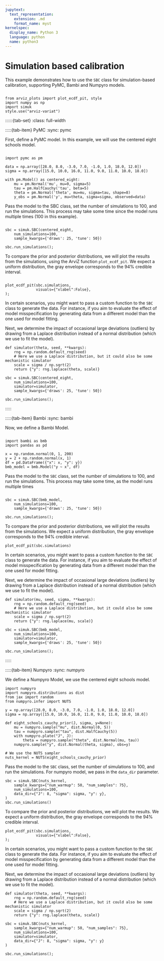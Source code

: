```yaml
---
jupytext:
  text_representation:
    extension: .md
    format_name: myst
kernelspec:
  display_name: Python 3
  language: python
  name: python3
---
```


# Simulation based calibration

This example demonstrates how to use the `SBC` class for simulation-based calibration, supporting PyMC, Bambi and Numpyro models.

```{jupyter-execute}

from arviz_plots import plot_ecdf_pit, style
import numpy as np
import simuk
style.use("arviz-variat")
```

::::::{tab-set}
:class: full-width

:::::{tab-item} PyMC
:sync: pymc

First, define a PyMC model. In this example, we will use the centered eight schools model.

```{jupyter-execute}

import pymc as pm

data = np.array([28.0, 8.0, -3.0, 7.0, -1.0, 1.0, 18.0, 12.0])
sigma = np.array([15.0, 10.0, 16.0, 11.0, 9.0, 11.0, 10.0, 18.0])

with pm.Model() as centered_eight:
    mu = pm.Normal('mu', mu=0, sigma=5)
    tau = pm.HalfCauchy('tau', beta=5)
    theta = pm.Normal('theta', mu=mu, sigma=tau, shape=8)
    y_obs = pm.Normal('y', mu=theta, sigma=sigma, observed=data)
```

Pass the model to the SBC class, set the number of simulations to 100, and run the simulations. This process may take
some time since the model runs multiple times (100 in this example).

```{jupyter-execute}

sbc = simuk.SBC(centered_eight,
    num_simulations=100,
    sample_kwargs={'draws': 25, 'tune': 50})

sbc.run_simulations();
```

To compare the prior and posterior distributions, we will plot the results from the simulations,
using the ArviZ function `plot_ecdf_pit`.
We expect a uniform distribution, the gray envelope corresponds to the 94% credible interval.

```{jupyter-execute}

plot_ecdf_pit(sbc.simulations,
              visuals={"xlabel":False},
);
```

In certain scenarios, you might want to pass a custom function to the `SBC` class to generate the data. For instance, if you aim to evaluate the effect of model misspecification by generating data from a different model than the one used for model fitting.

Next, we determine the impact of occasional large deviations (outliers) by drawing from a Laplace distribution instead of a normal distribution (which we use to fit the model).

```{jupyter-execute}
def simulator(theta, seed, **kwargs):
    rng = np.random.default_rng(seed)
    # Here we use a Laplace distribution, but it could also be some mechanistic simulator
    scale = sigma / np.sqrt(2)
    return {"y": rng.laplace(theta, scale)}

sbc = simuk.SBC(centered_eight,
    num_simulations=100,
    simulator=simulator,
    sample_kwargs={'draws': 25, 'tune': 50})

sbc.run_simulations();
```

:::::

:::::{tab-item} Bambi
:sync: bambi

Now, we define a Bambi Model.

```{jupyter-execute}

import bambi as bmb
import pandas as pd

x = np.random.normal(0, 1, 200)
y = 2 + np.random.normal(x, 1)
df = pd.DataFrame({"x": x, "y": y})
bmb_model = bmb.Model("y ~ x", df)
```

Pass the model to the `SBC` class, set the number of simulations to 100, and run the simulations.
This process may take some time, as the model runs multiple times

```{jupyter-execute}

sbc = simuk.SBC(bmb_model,
    num_simulations=100,
    sample_kwargs={'draws': 25, 'tune': 50})

sbc.run_simulations();
```

To compare the prior and posterior distributions, we will plot the results from the simulations.
We expect a uniform distribution, the gray envelope corresponds to the 94% credible interval.

```{jupyter-execute}
plot_ecdf_pit(sbc.simulations)
```

In certain scenarios, you might want to pass a custom function to the `SBC` class to generate the data. For instance, if you aim to evaluate the effect of model misspecification by generating data from a different model than the one used for model fitting.

Next, we determine the impact of occasional large deviations (outliers) by drawing from a Laplace distribution instead of a normal distribution (which we use to fit the model).

```{jupyter-execute}
def simulator(mu, seed, sigma, **kwargs):
    rng = np.random.default_rng(seed)
    # Here we use a Laplace distribution, but it could also be some mechanistic simulator
    scale = sigma / np.sqrt(2)
    return {"y": rng.laplace(mu, scale)}

sbc = simuk.SBC(bmb_model,
    num_simulations=100,
    simulator=simulator,
    sample_kwargs={'draws': 25, 'tune': 50})

sbc.run_simulations();
```

:::::

:::::{tab-item} Numpyro
:sync: numpyro

We define a Numpyro Model, we use the centered eight schools model.

```{jupyter-execute}
import numpyro
import numpyro.distributions as dist
from jax import random
from numpyro.infer import NUTS

y = np.array([28.0, 8.0, -3.0, 7.0, -1.0, 1.0, 18.0, 12.0])
sigma = np.array([15.0, 10.0, 16.0, 11.0, 9.0, 11.0, 10.0, 18.0])

def eight_schools_cauchy_prior(J, sigma, y=None):
    mu = numpyro.sample("mu", dist.Normal(0, 5))
    tau = numpyro.sample("tau", dist.HalfCauchy(5))
    with numpyro.plate("J", J):
        theta = numpyro.sample("theta", dist.Normal(mu, tau))
    numpyro.sample("y", dist.Normal(theta, sigma), obs=y)

# We use the NUTS sampler
nuts_kernel = NUTS(eight_schools_cauchy_prior)
```

Pass the model to the `SBC` class, set the number of simulations to 100, and run the simulations. For numpyro model,
we pass in the ``data_dir`` parameter.

```{jupyter-execute}
sbc = simuk.SBC(nuts_kernel,
    sample_kwargs={"num_warmup": 50, "num_samples": 75},
    num_simulations=100,
    data_dir={"J": 8, "sigma": sigma, "y": y},
)
sbc.run_simulations()
```

To compare the prior and posterior distributions, we will plot the results.
We expect a uniform distribution, the gray envelope corresponds to the 94% credible interval.

```{jupyter-execute}
plot_ecdf_pit(sbc.simulations,
              visuals={"xlabel":False},
);
```

In certain scenarios, you might want to pass a custom function to the `SBC` class to generate the data. For instance, if you aim to evaluate the effect of model misspecification by generating data from a different model than the one used for model fitting.

Next, we determine the impact of occasional large deviations (outliers) by drawing from a Laplace distribution instead of a normal distribution (which we use to fit the model).

```{jupyter-execute}
def simulator(theta, seed, **kwargs):
    rng = np.random.default_rng(seed)
    # Here we use a Laplace distribution, but it could also be some mechanistic simulator
    scale = sigma / np.sqrt(2)
    return {"y": rng.laplace(theta, scale)}

sbc = simuk.SBC(nuts_kernel,
    sample_kwargs={"num_warmup": 50, "num_samples": 75},
    num_simulations=100,
    simulator=simulator,
    data_dir={"J": 8, "sigma": sigma, "y": y}
)

sbc.run_simulations();
```

